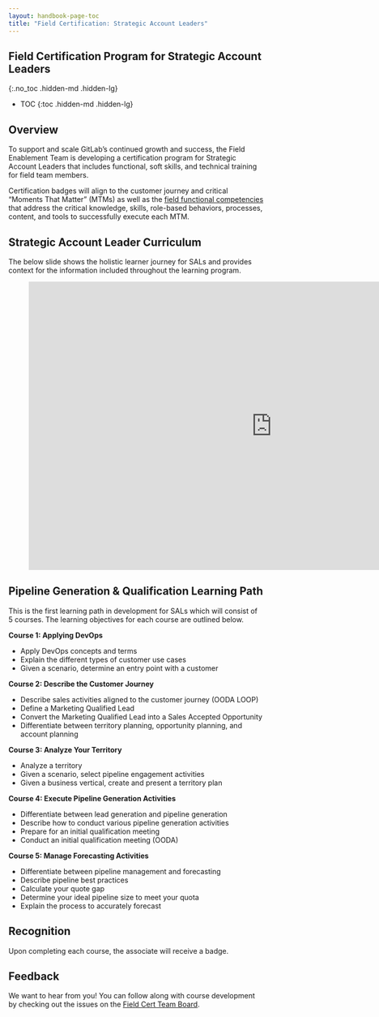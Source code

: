 ```yaml
---
layout: handbook-page-toc
title: "Field Certification: Strategic Account Leaders"
---
```


## Field Certification Program for Strategic Account Leaders
{:.no_toc .hidden-md .hidden-lg}

- TOC
{:toc .hidden-md .hidden-lg}

## Overview 
To support and scale GitLab’s continued growth and success, the Field Enablement Team is developing a  certification program for Strategic Account Leaders that includes functional, soft skills, and technical training for field team members.  

Certification badges will align to the customer journey and critical “Moments That Matter” (MTMs) as well as the [field functional competencies](/handbook/sales/training/field-functional-competencies/) that address the critical knowledge, skills, role-based behaviors, processes, content, and tools to successfully execute each MTM.

## Strategic Account Leader Curriculum 
The below slide shows the holistic learner journey for SALs and provides context for the information included throughout the learning program. 

<figure class="video_container">
<iframe src="https://docs.google.com/presentation/d/e/2PACX-1vQvjB6E9JlplzwqBHVv2fFGAEGZwqjg4AZQO-p_DqjX7znjZGOC_q2-d2xCbwr2LbfXCmyOvVxcirYb/embed?start=false&loop=false&delayms=3000&slide=id.g94bb3b04a3_0_271" frameborder="0" width="960" height="569" allowfullscreen="true" mozallowfullscreen="true" webkitallowfullscreen="true"></iframe>
</figure>

## Pipeline Generation & Qualification Learning Path 
This is the first learning path in development for SALs which will consist of 5 courses. The learning objectives for each course are outlined below.

**Course 1: Applying DevOps**
* Apply DevOps concepts and terms 
* Explain the different types of customer use cases 
* Given a scenario, determine an entry point with a customer 

**Course 2: Describe the Customer Journey** 
* Describe sales activities aligned to the customer journey (OODA LOOP)
* Define a Marketing Qualified Lead 
* Convert the Marketing Qualified Lead into a Sales Accepted Opportunity 
* Differentiate between territory planning, opportunity planning, and account planning 

**Course 3: Analyze Your Territory**
* Analyze a territory 
* Given a scenario, select pipeline engagement activities 
* Given a business vertical, create and present a territory plan

**Course 4: Execute Pipeline Generation Activities** 
* Differentiate between lead generation and pipeline generation
* Describe how to conduct various pipeline generation activities 
* Prepare for an initial qualification meeting 
* Conduct an initial qualification meeting (OODA)

**Course 5: Manage Forecasting Activities**
* Differentiate between pipeline management and forecasting
* Describe pipeline best practices
* Calculate your quote gap
* Determine your ideal pipeline size to meet your quota 
* Explain the process to accurately forecast 

## Recognition
Upon completing each course, the associate will receive a badge. 

## Feedback 
We want to hear from you! You can follow along with course development by checking out the issues on the [Field Cert Team Board](https://gitlab.com/groups/gitlab-com/sales-team/-/boards/1637426?&label_name[]=field%20certification). 


